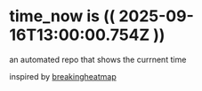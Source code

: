 # time_now is (( 2025-09-16T13:00:00.754Z ))

an automated repo that shows the currnent time

inspired by [breakingheatmap](https://github.com/breakingheatmap/breakingheatmap)